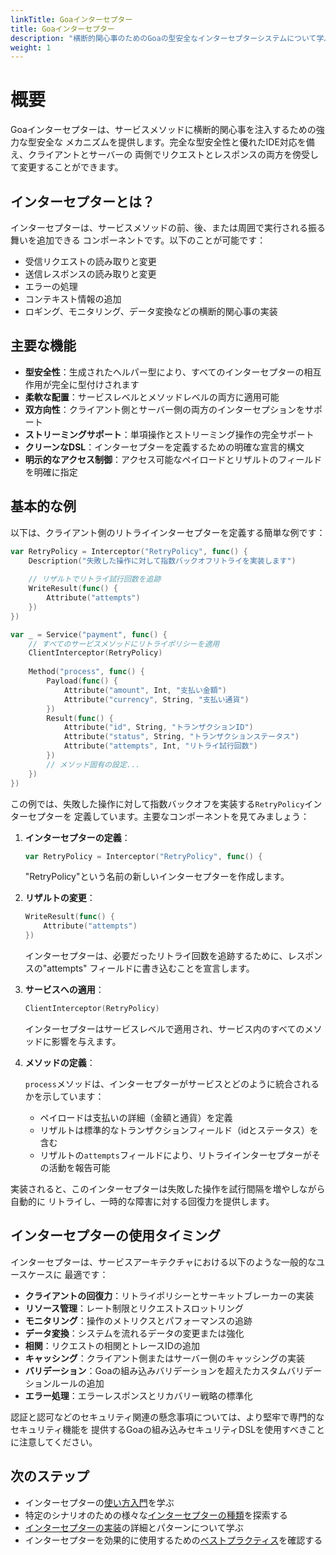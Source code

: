 ```yaml
---
linkTitle: Goaインターセプター
title: Goaインターセプター
description: "横断的関心事のためのGoaの型安全なインターセプターシステムについて学ぶ"
weight: 1
---
```


# 概要

Goaインターセプターは、サービスメソッドに横断的関心事を注入するための強力な型安全な
メカニズムを提供します。完全な型安全性と優れたIDE対応を備え、クライアントとサーバーの
両側でリクエストとレスポンスの両方を傍受して変更することができます。

## インターセプターとは？

インターセプターは、サービスメソッドの前、後、または周囲で実行される振る舞いを追加できる
コンポーネントです。以下のことが可能です：

- 受信リクエストの読み取りと変更
- 送信レスポンスの読み取りと変更
- エラーの処理
- コンテキスト情報の追加
- ロギング、モニタリング、データ変換などの横断的関心事の実装

## 主要な機能

- **型安全性**：生成されたヘルパー型により、すべてのインターセプターの相互作用が完全に型付けされます
- **柔軟な配置**：サービスレベルとメソッドレベルの両方に適用可能
- **双方向性**：クライアント側とサーバー側の両方のインターセプションをサポート
- **ストリーミングサポート**：単項操作とストリーミング操作の完全サポート
- **クリーンなDSL**：インターセプターを定義するための明確な宣言的構文
- **明示的なアクセス制御**：アクセス可能なペイロードとリザルトのフィールドを明確に指定

## 基本的な例

以下は、クライアント側のリトライインターセプターを定義する簡単な例です：

```go
var RetryPolicy = Interceptor("RetryPolicy", func() {
    Description("失敗した操作に対して指数バックオフリトライを実装します")
    
    // リザルトでリトライ試行回数を追跡
    WriteResult(func() {
        Attribute("attempts")
    })
})

var _ = Service("payment", func() {
    // すべてのサービスメソッドにリトライポリシーを適用
    ClientInterceptor(RetryPolicy)
    
    Method("process", func() {
        Payload(func() {
            Attribute("amount", Int, "支払い金額")
            Attribute("currency", String, "支払い通貨")
        })
        Result(func() {
            Attribute("id", String, "トランザクションID")
            Attribute("status", String, "トランザクションステータス")
            Attribute("attempts", Int, "リトライ試行回数")
        })
        // メソッド固有の設定...
    })
})
```

この例では、失敗した操作に対して指数バックオフを実装する`RetryPolicy`インターセプターを
定義しています。主要なコンポーネントを見てみましょう：

1. **インターセプターの定義**：

   ```go
   var RetryPolicy = Interceptor("RetryPolicy", func() {
   ```

   "RetryPolicy"という名前の新しいインターセプターを作成します。

2. **リザルトの変更**：

   ```go
   WriteResult(func() {
       Attribute("attempts")
   })
   ```

   インターセプターは、必要だったリトライ回数を追跡するために、レスポンスの"attempts"
   フィールドに書き込むことを宣言します。

3. **サービスへの適用**：

   ```go
   ClientInterceptor(RetryPolicy)
   ```

   インターセプターはサービスレベルで適用され、サービス内のすべてのメソッドに影響を与えます。

4. **メソッドの定義**：

   `process`メソッドは、インターセプターがサービスとどのように統合されるかを示しています：
   - ペイロードは支払いの詳細（金額と通貨）を定義
   - リザルトは標準的なトランザクションフィールド（idとステータス）を含む
   - リザルトの`attempts`フィールドにより、リトライインターセプターがその活動を報告可能

実装されると、このインターセプターは失敗した操作を試行間隔を増やしながら自動的に
リトライし、一時的な障害に対する回復力を提供します。

## インターセプターの使用タイミング

インターセプターは、サービスアーキテクチャにおける以下のような一般的なユースケースに
最適です：

- **クライアントの回復力**：リトライポリシーとサーキットブレーカーの実装
- **リソース管理**：レート制限とリクエストスロットリング
- **モニタリング**：操作のメトリクスとパフォーマンスの追跡
- **データ変換**：システムを流れるデータの変更または強化
- **相関**：リクエストの相関とトレースIDの追加
- **キャッシング**：クライアント側またはサーバー側のキャッシングの実装
- **バリデーション**：Goaの組み込みバリデーションを超えたカスタムバリデーションルールの追加
- **エラー処理**：エラーレスポンスとリカバリー戦略の標準化

認証と認可などのセキュリティ関連の懸念事項については、より堅牢で専門的なセキュリティ機能を
提供するGoaの組み込みセキュリティDSLを使用すべきことに注意してください。

## 次のステップ

- インターセプターの[使い方入門](1-getting-started)を学ぶ
- 特定のシナリオのための様々な[インターセプターの種類](2-interceptor-types)を探索する
- [インターセプターの実装](3-interceptor-implementation)の詳細とパターンについて学ぶ
- インターセプターを効果的に使用するための[ベストプラクティス](4-best-practices)を確認する 